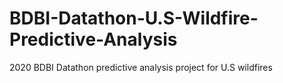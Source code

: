 # BDBI-Datathon-U.S-Wildfire-Predictive-Analysis
2020 BDBI Datathon predictive analysis project for U.S wildfires
